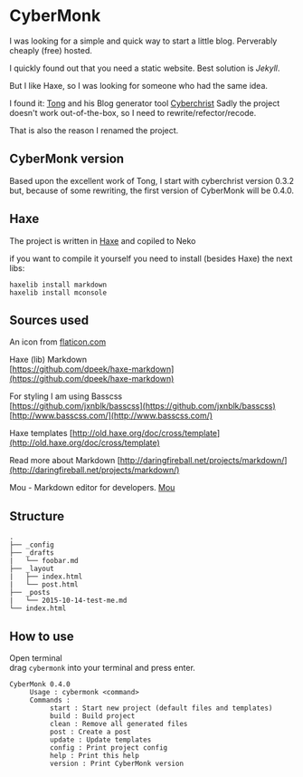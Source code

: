 # CyberMonk

I was looking for a simple and quick way to start a little blog.
Perverably cheaply (free) hosted.

I quickly found out that you need a static website.
Best solution is *Jekyll*.

But I like Haxe, so I was looking for someone who had the same idea.

I found it: [Tong](http://blog.disktree.net/) and his Blog generator tool [Cyberchrist](https://github.com/tong/cyberchrist)
Sadly the project doesn't work out-of-the-box, so I need to rewrite/refector/recode.

That is also the reason I renamed the project.


## CyberMonk version

Based upon the excellent work of Tong, I start with cyberchrist version 0.3.2
but, because of some rewriting, the first version of CyberMonk will be 0.4.0.


## Haxe

The project is written in [Haxe](http://haxe.org/) and copiled to Neko

if you want to compile it yourself you need to install (besides Haxe) the next libs:

```
haxelib install markdown
haxelib install mconsole
```

## Sources used

An icon from [flaticon.com](http://www.flaticon.com/free-icon/feather-outline_43793)

Haxe (lib) Markdown  
[https://github.com/dpeek/haxe-markdown](https://github.com/dpeek/haxe-markdown)

For styling I am using Basscss  
[https://github.com/jxnblk/basscss](https://github.com/jxnblk/basscss)  
[http://www.basscss.com/](http://www.basscss.com/)

Haxe templates
[http://old.haxe.org/doc/cross/template](http://old.haxe.org/doc/cross/template)

Read more about Markdown
[http://daringfireball.net/projects/markdown/](http://daringfireball.net/projects/markdown/) 

Mou - Markdown editor for developers.
[Mou](http://25.io/mou/)



## Structure
```
.
├── _config
├── _drafts
|   └── foobar.md
├── _layout
|   ├── index.html
|   └── post.html
├── _posts
|   └── 2015-10-14-test-me.md
└── index.html
```


## How to use

Open terminal  
drag `cybermonk` into your terminal and press enter.

```
CyberMonk 0.4.0
     Usage : cybermonk <command>
     Commands :
          start : Start new project (default files and templates)
          build : Build project
          clean : Remove all generated files
          post : Create a post
          update : Update templates
          config : Print project config
          help : Print this help
          version : Print CyberMonk version

```